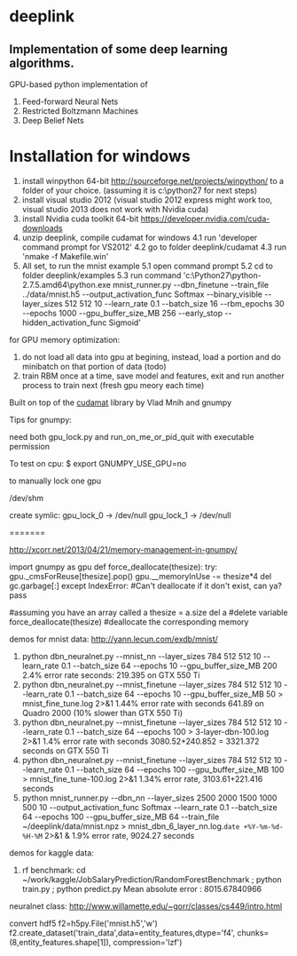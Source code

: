 deeplink
=======

## Implementation of some deep learning algorithms. ##

GPU-based python implementation of

1.  Feed-forward Neural Nets
2.  Restricted Boltzmann Machines
3.  Deep Belief Nets

Installation for windows
======================
1. install winpython 64-bit http://sourceforge.net/projects/winpython/ to a folder of your choice. (assuming it is c:\python27 for next steps)
2. install visual studio 2012 (visual studio 2012 express might work too, visual studio 2013 does not work with Nvidia cuda)
3. install Nvidia cuda toolkit 64-bit https://developer.nvidia.com/cuda-downloads 
4. unzip deeplink, compile cudamat for windows
  4.1  run 'developer command prompt for VS2012'
  4.2  go to folder deeplink/cudamat
  4.3  run 'nmake -f Makefile.win'
5. All set, to run the mnist example
	5.1 open command prompt 
	5.2 cd to folder deeplink/examples
	5.3 run command 'c:\Python27\python-2.7.5.amd64\python.exe mnist_runner.py --dbn_finetune --train_file ../data/mnist.h5 --output_activation_func Softmax --binary_visible --layer_sizes 512 512 10 --learn_rate 0.1 --batch_size 16 --rbm_epochs 30 --epochs 1000 --gpu_buffer_size_MB 256 --early_stop --hidden_activation_func Sigmoid'

for GPU memory optimization:
1. do not load all data into gpu at begining, instead, load a portion and do minibatch on that portion of data (todo) 
2. train RBM once at a time, save model and features, exit and run another process to train next (fresh gpu meory each time)

Built on top of the [cudamat](http://code.google.com/p/cudamat/) library by Vlad Mnih and gnumpy

Tips for gnumpy:

need both gpu_lock.py and run_on_me_or_pid_quit with executable permission

To test on cpu:
$ export GNUMPY_USE_GPU=no


to manually lock one gpu

/dev/shm

create symlic:
gpu_lock_0 -> /dev/null
gpu_lock_1 -> /dev/null

=======

http://xcorr.net/2013/04/21/memory-management-in-gnumpy/

import gnumpy as gpu
def force_deallocate(thesize):
    try:
        gpu._cmsForReuse[thesize].pop()
        gpu.__memoryInUse -= thesize*4
        del gc.garbage[:]
    except IndexError:
        #Can't deallocate if it don't exist, can ya?
        pass
 
#assuming you have an array called a
thesize = a.size
del a #delete variable
force_deallocate(thesize) #deallocate the corresponding memory

demos for mnist data:  http://yann.lecun.com/exdb/mnist/

 1. python dbn_neuralnet.py --mnist_nn --layer_sizes 784 512 512 10 --learn_rate 0.1 --batch_size 64 --epochs 10 --gpu_buffer_size_MB 200
 	2.4% error rate seconds: 219.395 on GTX 550 Ti
 2. python dbn_neuralnet.py --mnist_finetune --layer_sizes 784 512 512 10 --learn_rate 0.1 --batch_size 64 --epochs 10 --gpu_buffer_size_MB 50 > mnist_fine_tune.log 2>&1
 	1.44% error rate with seconds 641.89 on Quadro 2000 (10% slower than GTX 550 Ti)
 3. python dbn_neuralnet.py --mnist_finetune --layer_sizes 784 512 512 10 --learn_rate 0.1 --batch_size 64  --epochs 100 > 3-layer-dbn-100.log 2>&1
 	1.4% error rate with seconds 3080.52+240.852 = 3321.372 seconds on GTX 550 Ti
 4. python dbn_neuralnet.py --mnist_finetune --layer_sizes 784 512 512 10 --learn_rate 0.1 --batch_size 64 --epochs 100 --gpu_buffer_size_MB 100 > mnist_fine_tune-100.log 2>&1
 	1.34% error rate, 3103.61+221.416 seconds
 6. python mnist_runner.py  --dbn_nn --layer_sizes 2500 2000 1500 1000 500 10  --output_activation_func Softmax --learn_rate 0.1 --batch_size 64 --epochs 100 --gpu_buffer_size_MB 64 --train_file ~/deeplink/data/mnist.npz > mnist_dbn_6_layer_nn.log.`date +%Y-%m-%d-%H-%M`  2>&1 &
 	1.9% error rate,  9024.27 seconds
 	
 demos for kaggle data:
 1. rf benchmark:
    cd  ~/work/kaggle/JobSalaryPrediction/RandomForestBenchmark ; python train.py ; python predict.py
    Mean absolute error : 8015.67840966
   

neuralnet class: http://www.willamette.edu/~gorr/classes/cs449/intro.html

convert hdf5
f2=h5py.File('mnist.h5','w')
f2.create_dataset('train_data',data=entity_features,dtype='f4', chunks=(8,entity_features.shape[1]), compression='lzf')
